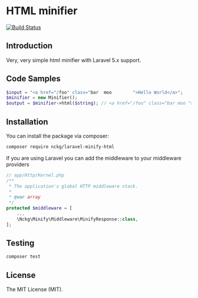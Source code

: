 # HTML minifier
[![Build Status](https://travis-ci.org/nckg/laravel-minify-html.svg?branch=master)](https://travis-ci.org/nckg/laravel-minify-html)

## Introduction

Very, very simple html minifier with Laravel 5.x support.

## Code Samples

```php
$input = "<a href="/foo" class="bar  moo        ">Hello World</a>";
$minifier = new Minifier();
$output = $minifier->html($string); // <a href="/foo" class="bar moo ">Hello World</a>
```

## Installation

You can install the package via composer:

``` bash
composer require nckg/laravel-minify-html
```
If you are using Laravel you can add the middleware to your middleware providers

```php
// app/Http/Kernel.php
/**
 * The application's global HTTP middleware stack.
 *
 * @var array
 */
protected $middleware = [
    ...
    \Nckg\Minify\Middleware\MinifyResponse::class,
];
```

## Testing

``` bash
composer test
```

## License

The MIT License (MIT).
